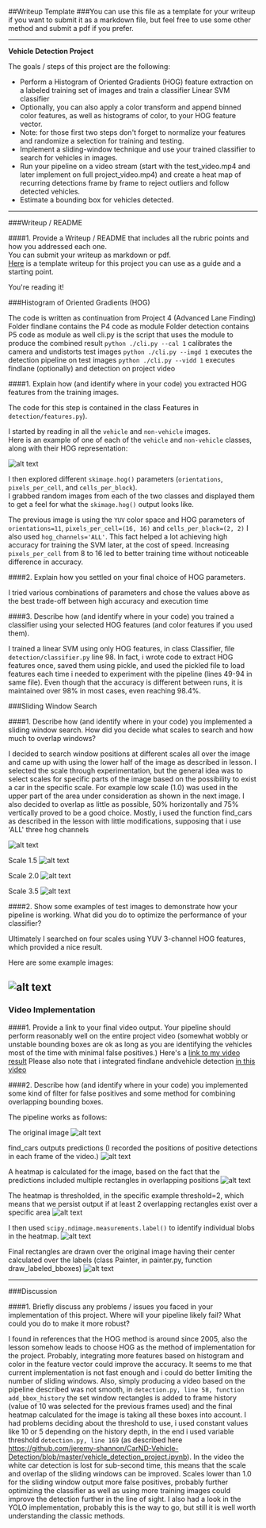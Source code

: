 ##Writeup Template
###You can use this file as a template for your writeup if you want to submit it as a markdown file, but feel free to use some other method and submit a pdf if you prefer.

---

**Vehicle Detection Project**

The goals / steps of this project are the following:

* Perform a Histogram of Oriented Gradients (HOG) feature extraction on a labeled training set of images and train a classifier Linear SVM classifier
* Optionally, you can also apply a color transform and append binned color features, as well as histograms of color, to your HOG feature vector. 
* Note: for those first two steps don't forget to normalize your features and randomize a selection for training and testing.
* Implement a sliding-window technique and use your trained classifier to search for vehicles in images.
* Run your pipeline on a video stream (start with the test_video.mp4 and later implement on full project_video.mp4) and create a heat map of recurring detections frame by frame to reject outliers and follow detected vehicles.
* Estimate a bounding box for vehicles detected.

[//]: # (Image References)
[image1]: ./pipeline_images/hog_vis.png
[image2]: ./pipeline_images/scale1.png
[image3]: ./pipeline_images/scale15.png
[image4]: ./pipeline_images/scale2.png
[image5]: ./pipeline_images/scale35.png
[image6]: ./pipeline_images/pipeline1.png
[image7]: ./pipeline_images/pipeline2.png
[image8]: ./pipeline_images/pipeline3.png
[image9]: ./pipeline_images/pipeline4.png
[image10]: ./pipeline_images/pipeline5.png
[image11]: ./pipeline_images/pipeline6.png
[image12]: ./pipeline_images/test_images_result.png
[video1]: ./output_video/out_project_video.mp4
[video2]: ./output_video/out_project_video_findlane.mp4

---
###Writeup / README

####1. Provide a Writeup / README that includes all the rubric points and how you addressed each one.  
You can submit your writeup as markdown or pdf.  
[Here](https://github.com/udacity/CarND-Vehicle-Detection/blob/master/writeup_template.md) is a template writeup for this project you can use as a guide and a starting point.  

You're reading it!

###Histogram of Oriented Gradients (HOG)

The code is written as continuation from Project 4 (Advanced Lane Finding)
Folder findlane contains the P4 code as module
Folder detection contains P5 code as module as well
cli.py is the script that uses the module to produce the combined result
`python ./cli.py --cal 1` calibrates the camera and undistorts test images
`python ./cli.py --imgd 1` executes the detection pipeline on test images
`python ./cli.py --vidd 1` executes findlane (optionally) and detection on project video

####1. Explain how (and identify where in your code) you extracted HOG features from the training images.

The code for this step is contained in the class Features in `detection/features.py`).  

I started by reading in all the `vehicle` and `non-vehicle` images.  
Here is an example of one of each of the `vehicle` and `non-vehicle` classes, along with their HOG representation:

![alt text][image1]

I then explored different `skimage.hog()` parameters (`orientations`, `pixels_per_cell`, and `cells_per_block`).  
I grabbed random images from each of the two classes and displayed them to get a feel for what the `skimage.hog()` output looks like.

The previous image is using the `YUV` color space and HOG parameters of `orientations=11`, `pixels_per_cell=(16, 16)` and `cells_per_block=(2, 2)`
I also used `hog_channels='ALL'`. This fact helped a lot achieving high accuracy for training the SVM later, at the cost of speed. 
Increasing `pixels_per_cell` from 8 to 16 led to better training time without noticeable difference in accuracy.

####2. Explain how you settled on your final choice of HOG parameters.

I tried various combinations of parameters and chose the values above as the best trade-off between high accuracy and execution time

####3. Describe how (and identify where in your code) you trained a classifier using your selected HOG features (and color features if you used them).

I trained a linear SVM using only HOG features, in class Classifier, file `detection/classifier.py` line 98. 
In fact, i wrote code to extract HOG features once, saved them using pickle, and used the pickled file to load features each time i needed to 
experiment with the pipeline (lines 49-94 in same file). Even though that the accuracy is different between runs, it is maintained over 98% in most cases, even reaching 98.4%.
 

###Sliding Window Search

####1. Describe how (and identify where in your code) you implemented a sliding window search.  How did you decide what scales to search and how much to overlap windows?

I decided to search window positions at different scales all over the image and came up with using the lower half of the image as described in lesson.
I selected the scale through experimentation, but the general idea was to select scales for specific parts of the image based on the possibility to exist
a car in the specific scale. For example low scale (1.0) was used in the upper part of the area under consideration as shown in the next image. I also decided to 
overlap as little as possible, 50% horizontally and 75% vertically proved to be a good choice. Mostly, i used the function find_cars as described in the lesson
with little modifications, supposing that i use 'ALL' three hog channels

![alt text][image2]

Scale 1.5
![alt text][image3]

Scale 2.0
![alt text][image4]

Scale 3.5
![alt text][image5]

####2. Show some examples of test images to demonstrate how your pipeline is working.  What did you do to optimize the performance of your classifier?

Ultimately I searched on four scales using YUV 3-channel HOG features, which provided a nice result.  

Here are some example images:

![alt text][image12]
---

### Video Implementation

####1. Provide a link to your final video output.  Your pipeline should perform reasonably well on the entire project video (somewhat wobbly or unstable bounding boxes are ok as long as you are identifying the vehicles most of the time with minimal false positives.)
Here's a [link to my video result](https://github.com/antalakas/carnd-term1-p5/blob/master/output_video/out_project_video.mp4)
Please also note that i integrated findlane andvehicle detection [in this video](https://github.com/antalakas/carnd-term1-p5/blob/master/output_video/out_project_video_findlane.mp4)


####2. Describe how (and identify where in your code) you implemented some kind of filter for false positives and some method for combining overlapping bounding boxes.

The pipeline works as follows:

The original image
![alt text][image6]

find_cars outputs predictions (I recorded the positions of positive detections in each frame of the video.)
![alt text][image7]

A heatmap is calculated for the image, based on the fact that the predictions included multiple rectangles in overlapping positions
![alt text][image8]

The heatmap is thresholded, in the specific example threshold=2, which means that we persist output if at least 2 overlapping rectangles exist over a specific area
![alt text][image9]

I then used `scipy.ndimage.measurements.label()` to identify individual blobs in the heatmap.
![alt text][image10]

Final rectangles are drawn over the original image having their center calculated over the labels (class Painter, in painter.py, function draw_labeled_bboxes)
![alt text][image11]

---

###Discussion

####1. Briefly discuss any problems / issues you faced in your implementation of this project.  Where will your pipeline likely fail?  What could you do to make it more robust?

I found in references that the HOG method is around since 2005, also the lesson somehow leads to choose HOG as the method of implementation for the project. Probably, integrating 
more features based on histogram and color in the feature vector could improve the accuracy. It seems to me that current implementation is not fast enough and i could do better limiting 
the number of sliding windows. Also, simply producing a video based on the pipeline described was not smooth, in `detection.py, line 58, function add_bbox_history` the set window rectangles
is added to frame history (value of 10 was selected for the previous frames used) and the final heatmap calculated for the image is taking all these boxes into account. I had problems 
deciding about the threshold to use, i used constant values like 10 or 5 depending on the history depth, in the end i used variable threshold `detection.py, line 169` 
(as described here https://github.com/jeremy-shannon/CarND-Vehicle-Detection/blob/master/vehicle_detection_project.ipynb). 
In the video the white car detection is lost for sub-second time, this means that the scale and overlap of the sliding windows 
can be improved. Scales lower than 1.0 for the sliding window output more false positives, probably further optimizing the classifier as well as using more training images could improve 
the detection further in the line of sight. I also had a look in the YOLO implementation, probably this is the way to go, but still it is well worth understanding the classic methods.